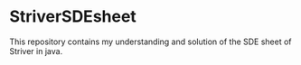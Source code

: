 # StriverSDEsheet

This repository contains my understanding and solution of the SDE sheet of Striver in java. 
